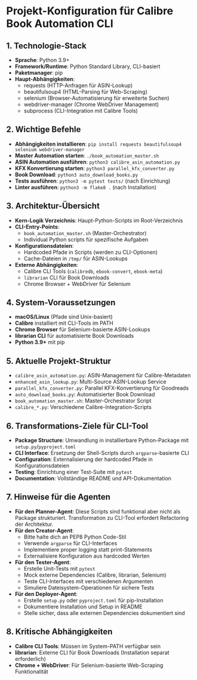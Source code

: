 # Projekt-Konfiguration für Calibre Book Automation CLI

## 1. Technologie-Stack
- **Sprache**: Python 3.9+
- **Framework/Runtime**: Python Standard Library, CLI-basiert
- **Paketmanager**: pip
- **Haupt-Abhängigkeiten**:
  - requests (HTTP-Anfragen für ASIN-Lookup)
  - beautifulsoup4 (HTML-Parsing für Web-Scraping)
  - selenium (Browser-Automatisierung für erweiterte Suchen)
  - webdriver-manager (Chrome WebDriver Management)
  - subprocess (CLI-Integration mit Calibre Tools)

## 2. Wichtige Befehle
- **Abhängigkeiten installieren**: `pip install requests beautifulsoup4 selenium webdriver-manager`
- **Master Automation starten**: `./book_automation_master.sh`
- **ASIN Automation ausführen**: `python3 calibre_asin_automation.py`
- **KFX Konvertierung starten**: `python3 parallel_kfx_converter.py`
- **Book Download**: `python3 auto_download_books.py`
- **Tests ausführen**: `python3 -m pytest tests/` (nach Einrichtung)
- **Linter ausführen**: `python3 -m flake8 .` (nach Installation)

## 3. Architektur-Übersicht
- **Kern-Logik Verzeichnis**: Haupt-Python-Scripts im Root-Verzeichnis
- **CLI-Entry-Points**:
  - `book_automation_master.sh` (Master-Orchestrator)
  - Individual Python scripts für spezifische Aufgaben
- **Konfigurationsdateien**:
  - Hardcoded Pfade in Scripts (werden zu CLI-Optionen)
  - Cache-Dateien in `/tmp/` für ASIN-Lookups
- **Externe Abhängigkeiten**:
  - Calibre CLI Tools (`calibredb`, `ebook-convert`, `ebook-meta`)
  - `librarian` CLI für Book Downloads
  - Chrome Browser + WebDriver für Selenium

## 4. System-Voraussetzungen
- **macOS/Linux** (Pfade sind Unix-basiert)
- **Calibre** installiert mit CLI-Tools im PATH
- **Chrome Browser** für Selenium-basierte ASIN-Lookups
- **librarian CLI** für automatisierte Book Downloads
- **Python 3.9+** mit pip

## 5. Aktuelle Projekt-Struktur
- `calibre_asin_automation.py`: ASIN-Management für Calibre-Metadaten
- `enhanced_asin_lookup.py`: Multi-Source ASIN-Lookup Service
- `parallel_kfx_converter.py`: Parallel KFX-Konvertierung für Goodreads
- `auto_download_books.py`: Automatisierter Book Download
- `book_automation_master.sh`: Master-Orchestrator Script
- `calibre_*.py`: Verschiedene Calibre-Integration-Scripts

## 6. Transformations-Ziele für CLI-Tool
- **Package Structure**: Umwandlung in installierbare Python-Package mit `setup.py`/`pyproject.toml`
- **CLI Interface**: Ersetzung der Shell-Scripts durch `argparse`-basierte CLI
- **Configuration**: Externalisierung der hardcoded Pfade in Konfigurationsdateien
- **Testing**: Einrichtung einer Test-Suite mit `pytest`
- **Documentation**: Vollständige README und API-Dokumentation

## 7. Hinweise für die Agenten
- **Für den Planner-Agent**: Diese Scripts sind funktional aber nicht als Package strukturiert. Transformation zu CLI-Tool erfordert Refactoring der Architektur.
- **Für den Creator-Agent**:
  - Bitte halte dich an PEP8 Python Code-Stil
  - Verwende `argparse` für CLI-Interfaces
  - Implementiere proper logging statt print-Statements
  - Externalisiere Konfiguration aus hardcoded Werten
- **Für den Tester-Agent**:
  - Erstelle Unit-Tests mit `pytest`
  - Mock externe Dependencies (Calibre, librarian, Selenium)
  - Teste CLI-Interfaces mit verschiedenen Argumenten
  - Simuliere Dateisystem-Operationen für sichere Tests
- **Für den Deployer-Agent**:
  - Erstelle `setup.py` oder `pyproject.toml` für pip-Installation
  - Dokumentiere Installation und Setup in README
  - Stelle sicher, dass alle externen Dependencies dokumentiert sind

## 8. Kritische Abhängigkeiten
- **Calibre CLI Tools**: Müssen im System-PATH verfügbar sein
- **librarian**: Externe CLI für Book Downloads (Installation separat erforderlich)
- **Chrome + WebDriver**: Für Selenium-basierte Web-Scraping Funktionalität
